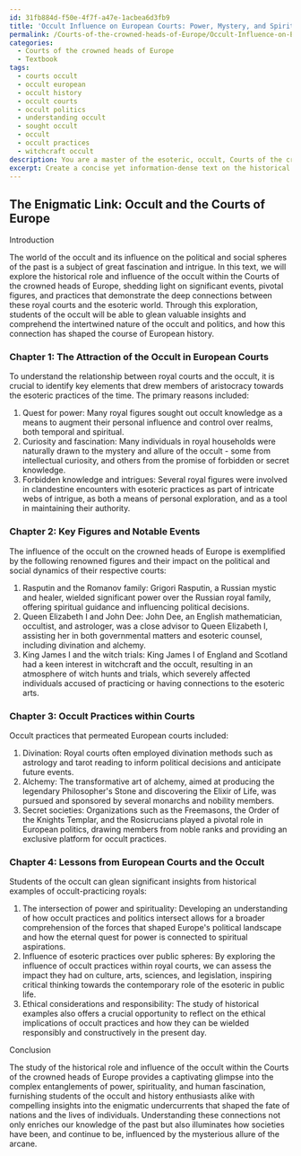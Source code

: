 ```yaml
---
id: 31fb884d-f50e-4f7f-a47e-1acbea6d3fb9
title: 'Occult Influence on European Courts: Power, Mystery, and Spirituality'
permalink: /Courts-of-the-crowned-heads-of-Europe/Occult-Influence-on-European-Courts-Power-Mystery-and-Spirituality/
categories:
  - Courts of the crowned heads of Europe
  - Textbook
tags:
  - courts occult
  - occult european
  - occult history
  - occult courts
  - occult politics
  - understanding occult
  - sought occult
  - occult
  - occult practices
  - witchcraft occult
description: You are a master of the esoteric, occult, Courts of the crowned heads of Europe and education, you have written many textbooks on the subject in ways that provide students with rich and deep understanding of the subject. You are being asked to write textbook-like sections on a topic and you do it with full context, explainability, and reliability in accuracy to the true facts of the topic at hand, in a textbook style that a student would easily be able to learn from, in a rich, engaging, and contextual way. Always include relevant context (such as formulas and history), related concepts, and in a way that someone can gain deep insights from.
excerpt: Create a concise yet information-dense text on the historical role and influence of the occult within the Courts of the crowned heads of Europe. Include descriptions of notable events, key figures, and practices that demonstrate the connection between these royal courts and the world of the esoteric. Provide insights into how and why the occult became intertwined with politics and power dynamics, and how students of the occult can learn from these historical examples.
---
```


## The Enigmatic Link: Occult and the Courts of Europe

Introduction

The world of the occult and its influence on the political and social spheres of the past is a subject of great fascination and intrigue. In this text, we will explore the historical role and influence of the occult within the Courts of the crowned heads of Europe, shedding light on significant events, pivotal figures, and practices that demonstrate the deep connections between these royal courts and the esoteric world. Through this exploration, students of the occult will be able to glean valuable insights and comprehend the intertwined nature of the occult and politics, and how this connection has shaped the course of European history.

### Chapter 1: The Attraction of the Occult in European Courts

To understand the relationship between royal courts and the occult, it is crucial to identify key elements that drew members of aristocracy towards the esoteric practices of the time. The primary reasons included:

1. Quest for power: Many royal figures sought out occult knowledge as a means to augment their personal influence and control over realms, both temporal and spiritual.
2. Curiosity and fascination: Many individuals in royal households were naturally drawn to the mystery and allure of the occult - some from intellectual curiosity, and others from the promise of forbidden or secret knowledge.
3. Forbidden knowledge and intrigues: Several royal figures were involved in clandestine encounters with esoteric practices as part of intricate webs of intrigue, as both a means of personal exploration, and as a tool in maintaining their authority.

### Chapter 2: Key Figures and Notable Events

The influence of the occult on the crowned heads of Europe is exemplified by the following renowned figures and their impact on the political and social dynamics of their respective courts:

1. Rasputin and the Romanov family: Grigori Rasputin, a Russian mystic and healer, wielded significant power over the Russian royal family, offering spiritual guidance and influencing political decisions.
2. Queen Elizabeth I and John Dee: John Dee, an English mathematician, occultist, and astrologer, was a close advisor to Queen Elizabeth I, assisting her in both governmental matters and esoteric counsel, including divination and alchemy.
3. King James I and the witch trials: King James I of England and Scotland had a keen interest in witchcraft and the occult, resulting in an atmosphere of witch hunts and trials, which severely affected individuals accused of practicing or having connections to the esoteric arts.

### Chapter 3: Occult Practices within Courts

Occult practices that permeated European courts included:

1. Divination: Royal courts often employed divination methods such as astrology and tarot reading to inform political decisions and anticipate future events.
2. Alchemy: The transformative art of alchemy, aimed at producing the legendary Philosopher's Stone and discovering the Elixir of Life, was pursued and sponsored by several monarchs and nobility members.
3. Secret societies: Organizations such as the Freemasons, the Order of the Knights Templar, and the Rosicrucians played a pivotal role in European politics, drawing members from noble ranks and providing an exclusive platform for occult practices.

### Chapter 4: Lessons from European Courts and the Occult

Students of the occult can glean significant insights from historical examples of occult-practicing royals:

1. The intersection of power and spirituality: Developing an understanding of how occult practices and politics intersect allows for a broader comprehension of the forces that shaped Europe's political landscape and how the eternal quest for power is connected to spiritual aspirations.
2. Influence of esoteric practices over public spheres: By exploring the influence of occult practices within royal courts, we can assess the impact they had on culture, arts, sciences, and legislation, inspiring critical thinking towards the contemporary role of the esoteric in public life.
3. Ethical considerations and responsibility: The study of historical examples also offers a crucial opportunity to reflect on the ethical implications of occult practices and how they can be wielded responsibly and constructively in the present day.

Conclusion

The study of the historical role and influence of the occult within the Courts of the crowned heads of Europe provides a captivating glimpse into the complex entanglements of power, spirituality, and human fascination, furnishing students of the occult and history enthusiasts alike with compelling insights into the enigmatic undercurrents that shaped the fate of nations and the lives of individuals. Understanding these connections not only enriches our knowledge of the past but also illuminates how societies have been, and continue to be, influenced by the mysterious allure of the arcane.
